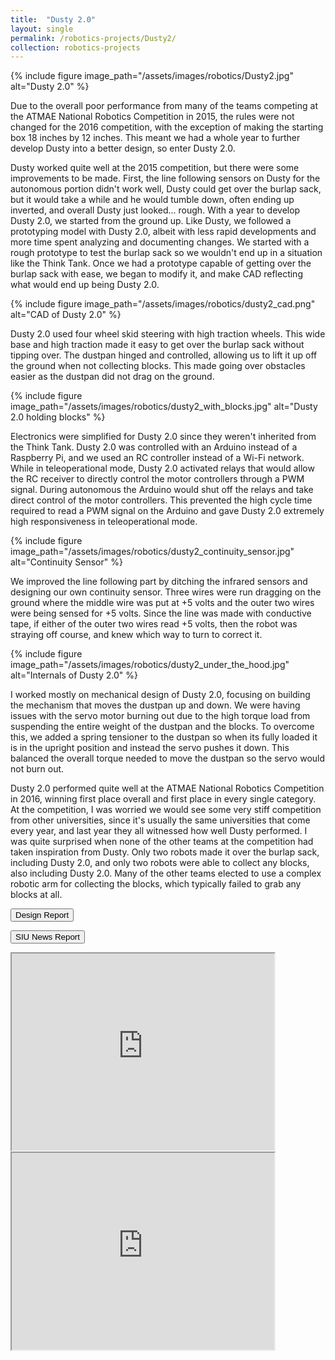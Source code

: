 ```yaml
---
title:  "Dusty 2.0"
layout: single
permalink: /robotics-projects/Dusty2/
collection: robotics-projects
---
```


{% include figure image_path="/assets/images/robotics/Dusty2.jpg" alt="Dusty 2.0" %}

Due to the overall poor performance from many of the teams competing at the ATMAE National Robotics Competition in 2015, the rules were not changed for the 2016 competition, with the exception of making the starting box 18 inches by 12 inches. This meant we had a whole year to further develop Dusty into a better design, so enter Dusty 2.0.

Dusty worked quite well at the 2015 competition, but there were some improvements to be made. First, the line following sensors on Dusty for the autonomous portion didn't work well, Dusty could get over the burlap sack, but it would take a while and he would tumble down, often ending up inverted, and overall Dusty just looked... rough. With a year to develop Dusty 2.0, we started from the ground up. Like Dusty, we followed a prototyping model with Dusty 2.0, albeit with less rapid developments and more time spent analyzing and documenting changes. We started with a rough prototype to test the burlap sack so we wouldn't end up in a situation like the Think Tank. Once we had a prototype capable of getting over the burlap sack with ease, we began to modify it, and make CAD reflecting what would end up being Dusty 2.0.

{% include figure image_path="/assets/images/robotics/dusty2_cad.png" alt="CAD of Dusty 2.0" %}

Dusty 2.0 used four wheel skid steering with high traction wheels. This wide base and high traction made it easy to get over the burlap sack without tipping over. The dustpan hinged and controlled, allowing us to lift it up off the ground when not collecting blocks. This made going over obstacles easier as the dustpan did not drag on the ground.

{% include figure image_path="/assets/images/robotics/dusty2_with_blocks.jpg" alt="Dusty 2.0 holding blocks" %}

Electronics were simplified for Dusty 2.0 since they weren't inherited from the Think Tank. Dusty 2.0 was controlled with an Arduino instead of a Raspberry Pi, and we used an RC controller instead of a Wi-Fi network. While in teleoperational mode, Dusty 2.0 activated relays that would allow the RC receiver to directly control the motor controllers through a PWM signal. During autonomous the Arduino would shut off the relays and take direct control of the motor controllers. This prevented the high cycle time required to read a PWM signal on the Arduino and gave Dusty 2.0 extremely high responsiveness in teleoperational mode.

{% include figure image_path="/assets/images/robotics/dusty2_continuity_sensor.jpg" alt="Continuity Sensor" %}

We improved the line following part by ditching the infrared sensors and designing our own continuity sensor. Three wires were run dragging on the ground where the middle wire was put at +5 volts and the outer two wires were being sensed for +5 volts. Since the line was made with conductive tape, if either of the outer two wires read +5 volts, then the robot was straying off course, and knew which way to turn to correct it.

{% include figure image_path="/assets/images/robotics/dusty2_under_the_hood.jpg" alt="Internals of Dusty 2.0" %}

I worked mostly on mechanical design of Dusty 2.0, focusing on building the mechanism that moves the dustpan up and down. We were having issues with the servo motor burning out due to the high torque load from suspending the entire weight of the dustpan and the blocks. To overcome this, we added a spring tensioner to the dustpan so when its fully loaded it is in the upright position and instead the servo pushes it down. This balanced the overall torque needed to move the dustpan so the servo would not burn out.

Dusty 2.0 performed quite well at the ATMAE National Robotics Competition in 2016, winning first place overall and first place in every single category. At the competition, I was worried we would see some very stiff competition from other universities, since it's usually the same universities that come every year, and last year they all witnessed how well Dusty performed. I was quite surprised when none of the other teams at the competition had taken inspiration from Dusty. Only two robots made it over the burlap sack, including Dusty 2.0, and only two robots were able to collect any blocks, also including Dusty 2.0. Many of the other teams elected to use a complex robotic arm for collecting the blocks, which typically failed to grab any blocks at all.

<button class="btn btn--primary" onclick="window.open('/assets/files/dusty2_report.pdf')"> Design Report </button>

<button class="btn btn--primary" onclick="window.open('https://news.siu.edu/2016/11/111016tjc16061.php')"> SIU News Report </button>

<iframe width="420" height="315"
    src="https://www.youtube.com/embed/YBHc6wiyNME">
</iframe> 

<iframe width="420" height="315"
    src="https://www.youtube.com/embed/kXoTJxz-EMs">
</iframe> 

